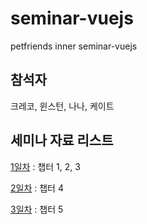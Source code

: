 # seminar-vuejs
petfriends inner seminar-vuejs

## 참석자

크레코, 윈스턴, 나나, 케이트

## 세미나 자료 리스트

[1일차](https://cdn-creco.pages.dev/html/view?url=https://raw.githubusercontent.com/CreatiCoding/seminar-vuejs/main/01.md) : 챕터 1, 2, 3

[2일차](https://cdn-creco.pages.dev/html/view?url=https://raw.githubusercontent.com/CreatiCoding/seminar-vuejs/main/02.md) : 챕터 4

[3일차](https://cdn-creco.pages.dev/html/view?url=https://raw.githubusercontent.com/CreatiCoding/seminar-vuejs/main/03.md) : 챕터 5
